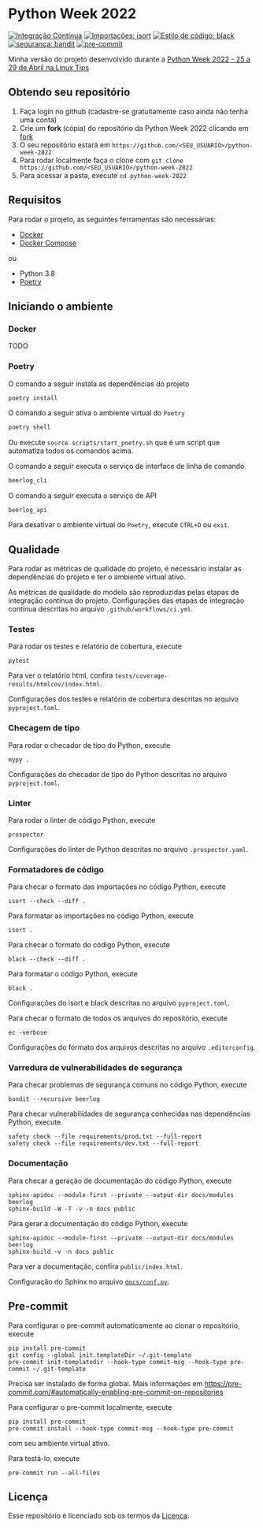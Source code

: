 # Python Week 2022

[![Integração Contínua](https://github.com/mateusoliveira43/python-week-2022/actions/workflows/ci.yml/badge.svg)](https://github.com/mateusoliveira43/python-week-2022/actions)
[![Importações: isort](https://img.shields.io/badge/%20imports-isort-%231674b1?style=flat&labelColor=ef8336)](https://pycqa.github.io/isort/)
[![Estilo de código: black](https://img.shields.io/badge/code%20style-black-000000.svg)](https://github.com/psf/black)
[![segurança: bandit](https://img.shields.io/badge/security-bandit-yellow.svg)](https://github.com/PyCQA/bandit)
[![pre-commit](https://img.shields.io/badge/pre--commit-enabled-brightgreen?logo=pre-commit&logoColor=white)](https://github.com/pre-commit/pre-commit)

Minha versão do projeto desenvolvido durante a [Python Week 2022 - 25 a 29 de Abril na Linux Tips](https://www.youtube.com/watch?v=NqUC-G_Pu-o&list=PLf-O3X2-mxDlfAv8IOfic1sHArdwrrkgh)

## Obtendo seu repositório

1. Faça login no github (cadastre-se gratuitamente caso ainda não tenha uma conta)
1. Crie um **fork** (cópia) do repositório da Python Week 2022 clicando em [fork](https://github.com/rochacbruno/python-week-2022/fork)
1. O seu repositório estará em `https://github.com/<SEU_USUARIO>/python-week-2022`
1. Para rodar localmente faça o clone com `git clone https://github.com/<SEU_USUARIO>/python-week-2022`
1. Para acessar a pasta, execute `cd python-week-2022`

## Requisitos

Para rodar o projeto, as seguintes ferramentas são necessárias:

- [Docker](https://docs.docker.com/get-docker/)
- [Docker Compose](https://docs.docker.com/compose/install/)

ou

- Python 3.8
- [Poetry](https://python-poetry.org/docs/#installation)

## Iniciando o ambiente

### Docker

TODO

### Poetry

O comando a seguir instala as dependências do projeto
```bash
poetry install
```

O comando a seguir ativa o ambiente virtual do `Poetry`
```bash
poetry shell
```

Ou execute `source scripts/start_poetry.sh` que é um script que automatiza todos os comandos acima.

O comando a seguir executa o serviço de interface de linha de comando
```bash
beerlog_cli
```

O comando a seguir executa o serviço de API
```
beerlog_api
```

Para desativar o ambiente virtual do `Poetry`, execute `CTRL+D` ou `exit`.

## Qualidade

Para rodar as métricas de qualidade do projeto, é necessário instalar as dependências do projeto e ter o ambiente virtual ativo.

As métricas de qualidade do modelo são reproduzidas pelas etapas de integração contínua do projeto. Configurações das etapas de integração contínua descritas no arquivo `.github/workflows/ci.yml`.

### Testes

Para rodar os testes e relatório de cobertura, execute
```
pytest
```

Para ver o relatório html, confira `tests/coverage-results/htmlcov/index.html`.

Configurações dos testes e relatório de cobertura descritas no arquivo `pyproject.toml`.

### Checagem de tipo

Para rodar o checador de tipo do Python, execute
```
mypy .
```

Configurações do checador de tipo do Python descritas no arquivo `pyproject.toml`.

### Linter

Para rodar o linter de código Python, execute
```
prospector
```

Configurações do linter de Python descritas no arquivo `.prospector.yaml`.

### Formatadores de código

Para checar o formato das importações no código Python, execute
```
isort --check --diff .
```

Para formatar as importações no código Python, execute
```
isort .
```

Para checar o formato do código Python, execute
```
black --check --diff .
```

Para formatar o código Python, execute
```
black .
```

Configurações do isort e black descritas no arquivo `pyproject.toml`.

Para checar o formato de todos os arquivos do repositório, execute
```
ec -verbose
```

Configurações do formato dos arquivos descritas no arquivo `.editorconfig`.

### Varredura de vulnerabilidades de segurança

Para checar problemas de segurança comuns no código Python, execute
```
bandit --recursive beerlog
```

Para checar vulnerabilidades de segurança conhecidas nas dependências Python, execute
```
safety check --file requirements/prod.txt --full-report
safety check --file requirements/dev.txt --full-report
```

### Documentação

Para checar a geração de documentação do código Python, execute
```
sphinx-apidoc --module-first --private --output-dir docs/modules beerlog
sphinx-build -W -T -v -n docs public
```

Para gerar a documentação do código Python, execute
```
sphinx-apidoc --module-first --private --output-dir docs/modules beerlog
sphinx-build -v -n docs public
```
Para ver a documentação, confira `public/index.html`.

Configuração do Sphinx no arquivo [`docs/conf.py`](docs/conf.py).

## Pre-commit

Para configurar o pre-commit automaticamente ao clonar o repositório, execute
```
pip install pre-commit
git config --global init.templateDir ~/.git-template
pre-commit init-templatedir --hook-type commit-msg --hook-type pre-commit ~/.git-template
```
Precisa ser instalado de forma global. Mais informações em https://pre-commit.com/#automatically-enabling-pre-commit-on-repositories

Para configurar o pre-commit localmente, execute
```
pip install pre-commit
pre-commit install --hook-type commit-msg --hook-type pre-commit
```
com seu ambiente virtual ativo.

Para testá-lo, execute
```
pre-commit run --all-files
```

## Licença

Esse repositório é licenciado sob os termos da [Licença](LICENSE).
